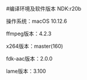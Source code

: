 #编译环境及软件版本
NDK:r20b

操作系统：macOS 10.12.6

ffmpeg版本：4.2.3

x264版本：master(160)

fdk-aac版本：2.0.0

lame版本：3.100



